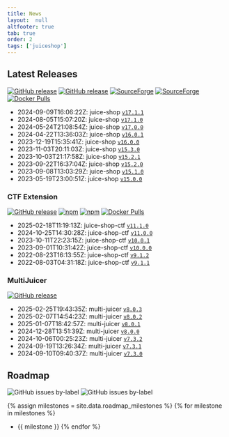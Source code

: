 ```yaml
---
title: News
layout:  null
altfooter: true
tab: true
order: 2
tags: ['juiceshop']
---
```


## Latest Releases

[![GitHub release](https://img.shields.io/github/release/juice-shop/juice-shop.svg)](https://github.com/juice-shop/juice-shop/releases/latest)
[![GitHub release](https://img.shields.io/github/downloads/juice-shop/juice-shop/total.svg)](https://github.com/juice-shop/juice-shop/releases/latest)
[![SourceForge](https://img.shields.io/sourceforge/dm/juice-shop?label=sourceforge%20downloads)](https://sourceforge.net/projects/juice-shop/)
[![SourceForge](https://img.shields.io/sourceforge/dt/juice-shop?label=sourceforge%20downloads)](https://sourceforge.net/projects/juice-shop/)
[![Docker Pulls](https://img.shields.io/docker/pulls/bkimminich/juice-shop.svg)](https://hub.docker.com/r/bkimminich/juice-shop)

<!-- next:juice-shop -->
* 2024-09-09T16:06:22Z: juice-shop [`v17.1.1`](https://github.com/juice-shop/juice-shop/releases/tag/v17.1.1)
* 2024-08-05T15:07:20Z: juice-shop [`v17.1.0`](https://github.com/juice-shop/juice-shop/releases/tag/v17.1.0)
* 2024-05-24T21:08:54Z: juice-shop [`v17.0.0`](https://github.com/juice-shop/juice-shop/releases/tag/v17.0.0)
* 2024-04-22T13:36:03Z: juice-shop [`v16.0.1`](https://github.com/juice-shop/juice-shop/releases/tag/v16.0.1)
* 2023-12-19T15:35:41Z: juice-shop [`v16.0.0`](https://github.com/juice-shop/juice-shop/releases/tag/v16.0.0)
* 2023-11-03T20:11:03Z: juice-shop [`v15.3.0`](https://github.com/juice-shop/juice-shop/releases/tag/v15.3.0)
* 2023-10-03T21:17:58Z: juice-shop [`v15.2.1`](https://github.com/juice-shop/juice-shop/releases/tag/v15.2.1)
* 2023-09-22T16:37:04Z: juice-shop [`v15.2.0`](https://github.com/juice-shop/juice-shop/releases/tag/v15.2.0)
* 2023-09-08T13:03:29Z: juice-shop [`v15.1.0`](https://github.com/juice-shop/juice-shop/releases/tag/v15.1.0)
* 2023-05-19T23:00:51Z: juice-shop [`v15.0.0`](https://github.com/juice-shop/juice-shop/releases/tag/v15.0.0)

### CTF Extension

[![GitHub release](https://img.shields.io/github/release/juice-shop/juice-shop-ctf.svg)](https://github.com/juice-shop/juice-shop-ctf/releases/latest)
[![npm](https://img.shields.io/npm/dm/juice-shop-ctf-cli.svg)](https://www.npmjs.com/package/juice-shop-ctf-cli)
[![npm](https://img.shields.io/npm/dt/juice-shop-ctf-cli.svg)](https://www.npmjs.com/package/juice-shop-ctf-cli)
[![Docker Pulls](https://img.shields.io/docker/pulls/bkimminich/juice-shop-ctf.svg)](https://hub.docker.com/r/bkimminich/juice-shop-ctf)

<!-- next:juice-shop-ctf -->
* 2025-02-18T11:19:13Z: juice-shop-ctf [`v11.1.0`](https://github.com/juice-shop/juice-shop-ctf/releases/tag/v11.1.0)
* 2024-10-25T14:30:28Z: juice-shop-ctf [`v11.0.0`](https://github.com/juice-shop/juice-shop-ctf/releases/tag/v11.0.0)
* 2023-10-11T22:23:15Z: juice-shop-ctf [`v10.0.1`](https://github.com/juice-shop/juice-shop-ctf/releases/tag/v10.0.1)
* 2023-09-01T10:31:42Z: juice-shop-ctf [`v10.0.0`](https://github.com/juice-shop/juice-shop-ctf/releases/tag/v10.0.0)
* 2022-08-23T16:13:55Z: juice-shop-ctf [`v9.1.2`](https://github.com/juice-shop/juice-shop-ctf/releases/tag/v9.1.2)
* 2022-08-03T04:31:18Z: juice-shop-ctf [`v9.1.1`](https://github.com/juice-shop/juice-shop-ctf/releases/tag/v9.1.1)

### MultiJuicer

[![GitHub release](https://img.shields.io/github/release/juice-shop/multi-juicer.svg)](https://github.com/juice-shop/juice-shop-ctf/releases/latest)

<!-- next:multi-juicer -->
* 2025-02-25T19:43:35Z: multi-juicer [`v8.0.3`](https://github.com/juice-shop/multi-juicer/releases/tag/v8.0.3)
* 2025-02-07T14:54:23Z: multi-juicer [`v8.0.2`](https://github.com/juice-shop/multi-juicer/releases/tag/v8.0.2)
* 2025-01-07T18:42:57Z: multi-juicer [`v8.0.1`](https://github.com/juice-shop/multi-juicer/releases/tag/v8.0.1)
* 2024-12-28T13:51:39Z: multi-juicer [`v8.0.0`](https://github.com/juice-shop/multi-juicer/releases/tag/v8.0.0)
* 2024-10-06T00:25:23Z: multi-juicer [`v7.3.2`](https://github.com/juice-shop/multi-juicer/releases/tag/v7.3.2)
* 2024-09-19T13:26:34Z: multi-juicer [`v7.3.1`](https://github.com/juice-shop/multi-juicer/releases/tag/v7.3.1)
* 2024-09-10T09:40:37Z: multi-juicer [`v7.3.0`](https://github.com/juice-shop/multi-juicer/releases/tag/v7.3.0)

## Roadmap

![GitHub issues by-label](https://img.shields.io/github/issues/juice-shop/juice-shop/help%20wanted.svg)
![GitHub issues by-label](https://img.shields.io/github/issues/juice-shop/juice-shop/good%20first%20issue.svg)

{% assign milestones = site.data.roadmap_milestones %}
{% for milestone in milestones %}
* {{ milestone }}
{% endfor %}
